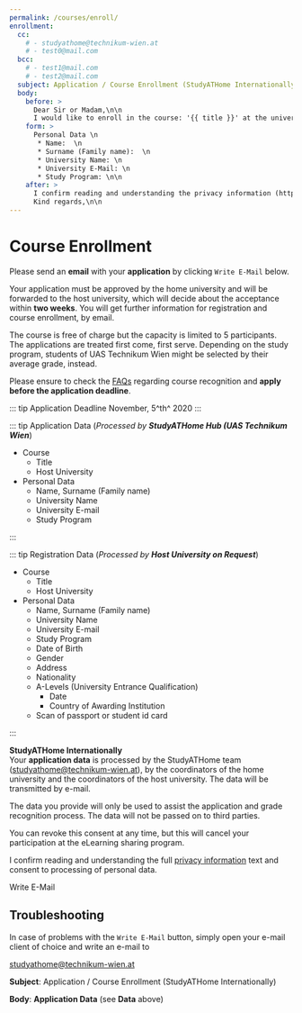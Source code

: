 ```yaml
---
permalink: /courses/enroll/
enrollment:
  cc:
    # - studyathome@technikum-wien.at
    # - test0@mail.com
  bcc:
    # - test1@mail.com
    # - test2@mail.com
  subject: Application / Course Enrollment (StudyATHome Internationally)
  body:
    before: >
      Dear Sir or Madam,\n\n
      I would like to enroll in the course: '{{ title }}' at the university {{ university.name }}.\n\n
    form: >
      Personal Data \n
       * Name:  \n
       * Surname (Family name):  \n
       * University Name: \n
       * University E-Mail: \n
       * Study Program: \n\n
    after: >
      I confirm reading and understanding the privacy information (https://hub.studyathome.technikum-wien.at/studyathome/privacy.html) and consent to the processing of personal data.\n\n
      Kind regards,\n\n
---
```


# Course Enrollment

Please send an **email** with your **application** by clicking ```Write E-Mail``` below.

Your application must be approved by the home university and will be forwarded to the host university, which will decide about the acceptance within **two weeks**. You will get further information for registration and course enrollment, by email.

The course is free of charge but the capacity is limited to 5 participants. The applications are treated first come, first serve. Depending on the study program, students of UAS Technikum Wien might be selected by their average grade, instead.

Please ensure to check the [FAQs](/e-learning-sharing/faq.html) regarding course recognition and **apply before the application deadline**.

::: tip Application Deadline
November, 5^th^ 2020
:::

<RequiredData title="Data">

::: tip Application Data
(_Processed by **StudyATHome Hub (UAS Technikum Wien**_)

- Course
  - Title
  - Host University
- Personal Data
  - Name, Surname (Family name)
  - University Name
  - University E-mail
  - Study Program

:::

::: tip Registration Data
(_Processed by **Host University on Request**_)

- Course
  - Title
  - Host University
- Personal Data
  - Name, Surname (Family name)
  - University Name
  - University E-mail
  - Study Program
  - Date of Birth
  - Gender
  - Address
  - Nationality
  - A-Levels (University Entrance Qualification)
    - Date
    - Country of Awarding Institution
  - Scan of passport or student id card

:::

</RequiredData>

<Disclaimer title="Privacy Disclaimer" open>

**StudyATHome Internationally**  
Your **application data** is processed by the StudyATHome team (studyathome@technikum-wien.at), by the coordinators of the home university and the coordinators of the host university. The data will be transmitted by e-mail.

The data you provide will only be used to assist the application and grade recognition process. The data will not be passed on to third parties.

You can revoke this consent at any time, but this will cancel your participation at the eLearning sharing program.

</Disclaimer>

<CourseSelection path="/courses/" placeholder="-- Please choose a course --"/>
<UniversitySelection path="/studyathome/partner/" placeholder="-- Please choose your home university --"/>

<Confirmation>

I confirm reading and understanding the full [privacy information](/studyathome/privacy.md) text and consent to processing of personal data.

</Confirmation>

<EMail>Write E-Mail</EMail>

## Troubleshooting

In case of problems with the ```Write E-Mail``` button, simply open your e-mail client of choice and write an e-mail to

[studyathome@technikum-wien.at](mailto:studyathome@technikum-wien.at)

**Subject**: Application / Course Enrollment (StudyATHome Internationally)

**Body**: **Application Data** (see **Data** above)
